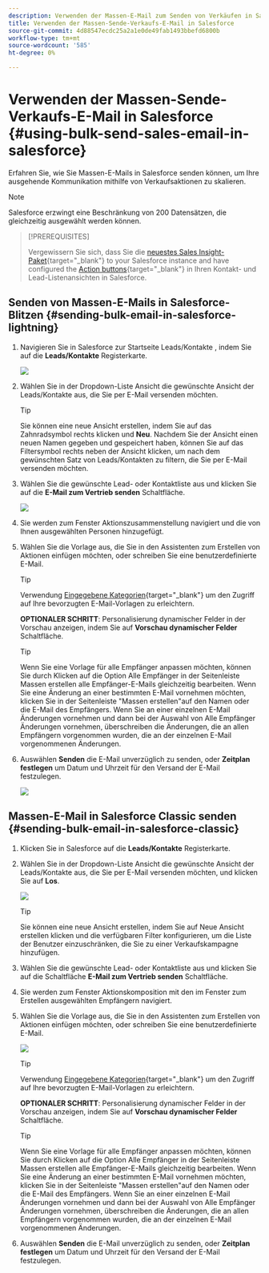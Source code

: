 ```yaml
---
description: Verwenden der Massen-E-Mail zum Senden von Verkäufen in Salesforce - Marketo Docs - Produktdokumentation
title: Verwenden der Massen-Sende-Verkaufs-E-Mail in Salesforce
source-git-commit: 4d88547ecdc25a2a1e0de49fab1493bbefd6800b
workflow-type: tm+mt
source-wordcount: '585'
ht-degree: 0%

---
```


# Verwenden der Massen-Sende-Verkaufs-E-Mail in Salesforce {#using-bulk-send-sales-email-in-salesforce}

Erfahren Sie, wie Sie Massen-E-Mails in Salesforce senden können, um Ihre ausgehende Kommunikation mithilfe von Verkaufsaktionen zu skalieren.

>[!NOTE]
>
>Salesforce erzwingt eine Beschränkung von 200 Datensätzen, die gleichzeitig ausgewählt werden können.

>[!PREREQUISITES]
>
>Vergewissern Sie sich, dass Sie die [neuestes Sales Insight-Paket](/help/marketo/product-docs/marketo-sales-insight/msi-for-salesforce/upgrading/upgrading-your-msi-package.md){target="_blank"} to your Salesforce instance and have configured the [Action buttons](/help/marketo/product-docs/marketo-sales-insight/actions/crm/salesforce-package-configuration/add-action-buttons-to-salesforce-list-view.md){target="_blank"} in Ihren Kontakt- und Lead-Listenansichten in Salesforce.

## Senden von Massen-E-Mails in Salesforce-Blitzen {#sending-bulk-email-in-salesforce-lightning}

1. Navigieren Sie in Salesforce zur Startseite Leads/Kontakte , indem Sie auf die **Leads/Kontakte** Registerkarte.

   ![](assets/using-bulk-send-sales-email-in-salesforce-1.png)

1. Wählen Sie in der Dropdown-Liste Ansicht die gewünschte Ansicht der Leads/Kontakte aus, die Sie per E-Mail versenden möchten.

   >[!TIP]
   >
   >Sie können eine neue Ansicht erstellen, indem Sie auf das Zahnradsymbol rechts klicken und **Neu**. Nachdem Sie der Ansicht einen neuen Namen gegeben und gespeichert haben, können Sie auf das Filtersymbol rechts neben der Ansicht klicken, um nach dem gewünschten Satz von Leads/Kontakten zu filtern, die Sie per E-Mail versenden möchten.

1. Wählen Sie die gewünschte Lead- oder Kontaktliste aus und klicken Sie auf die **E-Mail zum Vertrieb senden** Schaltfläche.

   ![](assets/using-bulk-send-sales-email-in-salesforce-2.png)

1. Sie werden zum Fenster Aktionszusammenstellung navigiert und die von Ihnen ausgewählten Personen hinzugefügt.

1. Wählen Sie die Vorlage aus, die Sie in den Assistenten zum Erstellen von Aktionen einfügen möchten, oder schreiben Sie eine benutzerdefinierte E-Mail.

   >[!TIP]
   >
   >Verwendung [Eingegebene Kategorien](/help/marketo/product-docs/marketo-sales-insight/actions/email/using-the-compose-window/using-a-template-in-the-compose-window.md#pinning-template-categories-in-the-compose-window){target="_blank"} um den Zugriff auf Ihre bevorzugten E-Mail-Vorlagen zu erleichtern.

   **OPTIONALER SCHRITT**: Personalisierung dynamischer Felder in der Vorschau anzeigen, indem Sie auf **Vorschau dynamischer Felder** Schaltfläche.

   >[!TIP]
   >
   >Wenn Sie eine Vorlage für alle Empfänger anpassen möchten, können Sie durch Klicken auf die Option Alle Empfänger in der Seitenleiste Massen erstellen alle Empfänger-E-Mails gleichzeitig bearbeiten. Wenn Sie eine Änderung an einer bestimmten E-Mail vornehmen möchten, klicken Sie in der Seitenleiste &quot;Massen erstellen&quot;auf den Namen oder die E-Mail des Empfängers. Wenn Sie an einer einzelnen E-Mail Änderungen vornehmen und dann bei der Auswahl von Alle Empfänger Änderungen vornehmen, überschreiben die Änderungen, die an allen Empfängern vorgenommen wurden, die an der einzelnen E-Mail vorgenommenen Änderungen.

1. Auswählen **Senden** die E-Mail unverzüglich zu senden, oder **Zeitplan festlegen** um Datum und Uhrzeit für den Versand der E-Mail festzulegen.

   ![](assets/using-bulk-send-sales-email-in-salesforce-3.png)

## Massen-E-Mail in Salesforce Classic senden {#sending-bulk-email-in-salesforce-classic}

1. Klicken Sie in Salesforce auf die **Leads/Kontakte** Registerkarte.

1. Wählen Sie in der Dropdown-Liste Ansicht die gewünschte Ansicht der Leads/Kontakte aus, die Sie per E-Mail versenden möchten, und klicken Sie auf **Los**.

   ![](assets/using-bulk-send-sales-email-in-salesforce-4.png)

   >[!TIP]
   >
   >Sie können eine neue Ansicht erstellen, indem Sie auf Neue Ansicht erstellen klicken und die verfügbaren Filter konfigurieren, um die Liste der Benutzer einzuschränken, die Sie zu einer Verkaufskampagne hinzufügen.

1. Wählen Sie die gewünschte Lead- oder Kontaktliste aus und klicken Sie auf die Schaltfläche **E-Mail zum Vertrieb senden** Schaltfläche.

1. Sie werden zum Fenster Aktionskomposition mit den im Fenster zum Erstellen ausgewählten Empfängern navigiert.

1. Wählen Sie die Vorlage aus, die Sie in den Assistenten zum Erstellen von Aktionen einfügen möchten, oder schreiben Sie eine benutzerdefinierte E-Mail.

   ![](assets/using-bulk-send-sales-email-in-salesforce-6.png)

   >[!TIP]
   >
   >Verwendung [Eingegebene Kategorien](/help/marketo/product-docs/marketo-sales-insight/actions/email/using-the-compose-window/using-a-template-in-the-compose-window.md#pinning-template-categories-in-the-compose-window){target="_blank"} um den Zugriff auf Ihre bevorzugten E-Mail-Vorlagen zu erleichtern.

   **OPTIONALER SCHRITT**: Personalisierung dynamischer Felder in der Vorschau anzeigen, indem Sie auf **Vorschau dynamischer Felder** Schaltfläche.

   >[!TIP]
   >
   >Wenn Sie eine Vorlage für alle Empfänger anpassen möchten, können Sie durch Klicken auf die Option Alle Empfänger in der Seitenleiste Massen erstellen alle Empfänger-E-Mails gleichzeitig bearbeiten. Wenn Sie eine Änderung an einer bestimmten E-Mail vornehmen möchten, klicken Sie in der Seitenleiste &quot;Massen erstellen&quot;auf den Namen oder die E-Mail des Empfängers. Wenn Sie an einer einzelnen E-Mail Änderungen vornehmen und dann bei der Auswahl von Alle Empfänger Änderungen vornehmen, überschreiben die Änderungen, die an allen Empfängern vorgenommen wurden, die an der einzelnen E-Mail vorgenommenen Änderungen.

1. Auswählen **Senden** die E-Mail unverzüglich zu senden, oder **Zeitplan festlegen** um Datum und Uhrzeit für den Versand der E-Mail festzulegen.

